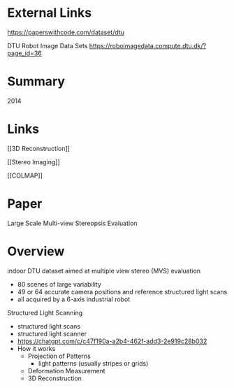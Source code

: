 

# External Links

https://paperswithcode.com/dataset/dtu

DTU Robot Image Data Sets
https://roboimagedata.compute.dtu.dk/?page_id=36

# Summary

2014

# Links

[[3D Reconstruction]]

[[Stereo Imaging]]

[[COLMAP]]

# Paper

Large Scale Multi-view Stereopsis Evaluation

# Overview


indoor DTU dataset
aimed at multiple view stereo (MVS) evaluation

- 80 scenes of large variability
- 49 or 64 accurate camera positions and reference structured light scans
- all acquired by a 6-axis industrial robot


Structured Light Scanning
- structured light scans
- structured light scanner
- https://chatgpt.com/c/c47f190a-a2b4-462f-add3-2e919c28b032
- How it works
	- Projection of Patterns
		- light patterns (usually stripes or grids)
	- Deformation Measurement
	- 3D Reconstruction
